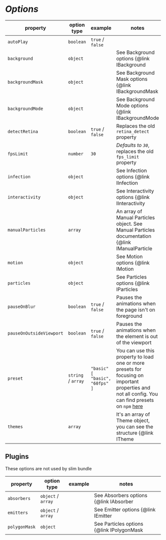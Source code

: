 # **_Options_**

| property                 | option type        | example                                | notes                                                                                                                                                                                                  |
| ------------------------ | ------------------ | -------------------------------------- | ------------------------------------------------------------------------------------------------------------------------------------------------------------------------------------------------------ |
| `autoPlay`               | `boolean`          | `true` / `false`                       |                                                                                                                                                                                                        |
| `background`             | `object`           |                                        | See Background options {@link IBackground                                                                                                                                                              | here} |
| `backgroundMask`         | `object`           |                                        | See Background Mask options {@link IBackgroundMask                                                                                                                                                     | here} |
| `backgroundMode`         | `object`           |                                        | See Background Mode options {@link IBackgroundMode                                                                                                                                                     | here} |
| `detectRetina`           | `boolean`          | `true` / `false`                       | Replaces the old `retina_detect` property                                                                                                                                                              |
| `fpsLimit`               | `number`           | `30`                                   | _Defaults to `30`_, replaces the old `fps_limit` property                                                                                                                                              |
| `infection`              | `object`           |                                        | See Infection options {@link IInfection                                                                                                                                                                | here} |
| `interactivity`          | `object`           |                                        | See Interactivity options {@link IInteractivity                                                                                                                                                        | here} |
| `manualParticles`        | `array`            |                                        | An array of Manual Particles object. See Manual Particles documentation {@link IManualParticle                                                                                                         | here} |
| `motion`                 | `object`           |                                        | See Motion options {@link IMotion                                                                                                                                                                      | here} |
| `particles`              | `object`           |                                        | See Particles options {@link IParticles                                                                                                                                                                | here} |
| `pauseOnBlur`            | `boolean`          | `true` / `false`                       | Pauses the animations when the page isn't on foreground                                                                                                                                                |
| `pauseOnOutsideViewport` | `boolean`          | `true` / `false`                       | Pauses the animations when the element is out of the viewport                                                                                                                                          |
| `preset`                 | `string` / `array` | `"basic"`<br /> `[ "basic", "60fps" ]` | You can use this property to load one or more presets for focusing on important properties and not all config. You can find presets on `npm` [here](https://www.npmjs.com/search?q=tsparticles-preset) |
| `themes`                 | `array`            |                                        | It's an array of Theme object, you can see the structure {@link ITheme                                                                                                                                 | here } |

## Plugins

These options are not used by slim bundle

| property      | option type        | example | notes                                     |
| ------------- | ------------------ | ------- | ----------------------------------------- |
| `absorbers`   | `object` / `array` |         | See Absorbers options {@link IAbsorber    | here} |
| `emitters`    | `object` / `array` |         | See Emitter options {@link IEmitter       | here} |
| `polygonMask` | `object`           |         | See Particles options {@link IPolygonMask | here} |
